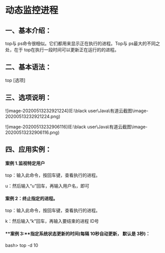 # **动态监控进程**

 

## 一、基本介绍：

top与 ps命令很相似。它们都用来显示正在执行的进程。Top与 ps最大的不同之处，在于 top在执行一段时间可以更新正在运行的的进程。

## 二、基本语法：

 

top [选项]

 

## 三、选项说明：

![image-20200513232921224](E:\black user\Java\有道云截图\image-20200513232921224.png)

![image-20200513232906116](E:\black user\Java\有道云截图\image-20200513232906116.png)



## 四、应用实例：

 

#### **案例 1.监视特定用户**

top：输入此命令，按回车键，查看执行的进程。

u：然后输入“u”回车，再输入用户名，即可



#### **案例 2：终止指定的进程。** 

top：输入此命令，按回车键，查看执行的进程。

k：然后输入“k”回车，再输入要结束的进程 ID号



#### **案例 3:**指定系统状态更新的时间(每隔 10秒自动更新， 默认是 3秒)：



bash> top -d 10